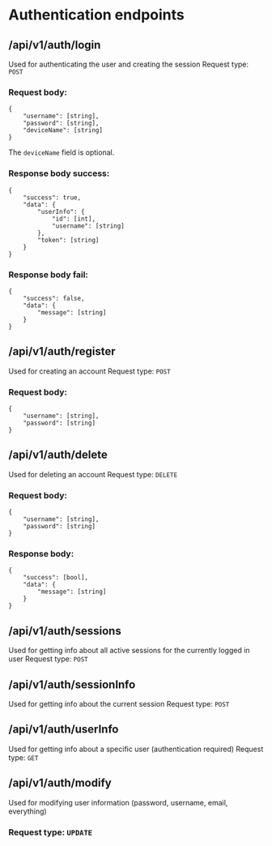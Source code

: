 # Authentication endpoints

## /api/v1/auth/login
Used for authenticating the user and creating the session
Request type: `POST`
### Request body:
```
{
    "username": [string],
    "password": [string],
    "deviceName": [string]
}
```
The `deviceName` field is optional.
### Response body success:
```
{
    "success": true,
    "data": {
        "userInfo": {
            "id": [int],
            "username": [string]
        },
        "token": [string]
    }
}
```

### Response body fail:
```
{
    "success": false,
    "data": {
        "message": [string]
    }
}
```

## /api/v1/auth/register
Used for creating an account
Request type: `POST`
### Request body:
```
{
    "username": [string],
    "password": [string]
}
```

## /api/v1/auth/delete
Used for deleting an account
Request type: `DELETE`
### Request body:
```
{
    "username": [string],
    "password": [string]
}
```

### Response body:
```
{
    "success": [bool],
    "data": {
        "message": [string]
    }
}
```

## /api/v1/auth/sessions
Used for getting info about all active sessions for the currently logged in user
Request type: `POST`

## /api/v1/auth/sessionInfo
Used for getting info about the current session
Request type: `POST`

## /api/v1/auth/userInfo
Used for getting info about a specific user (authentication required)
Request type: `GET`

## /api/v1/auth/modify
Used for modifying user information (password, username, email, everything)
### Request type: `UPDATE`
